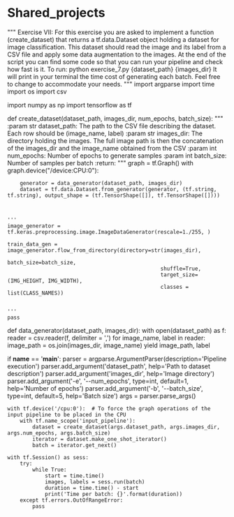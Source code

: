# Shared_projects

"""
Exercise VII: For this exercise you are asked to implement a function (create_dataset) that returns a tf.data.Dataset
object holding a dataset for image classification. This dataset should read the image and its label from a CSV file
and apply some data augmentation to the images.
At the end of the script you can find some code so that you can run your pipeline and check how fast is it.
To run: python exercise_7.py {dataset_path} {images_dir}
It will print in your terminal the time cost of generating each batch. Feel free to change to accommodate your needs.
"""
import argparse
import time
import os
import csv

import numpy as np
import tensorflow as tf

        
def create_dataset(dataset_path, images_dir, num_epochs, batch_size):
    """
    :param str dataset_path: The path to the CSV file describing the dataset. Each row should be (image_name, label)
    :param str images_dir: The directory holding the images. The full image path is then the concatenation of the
        images_dir and the image_name obtained from the CSV
    :param int num_epochs: Number of epochs to generate samples
    :param int batch_size: Number of samples per batch
    :return:
    """
    graph = tf.Graph()
    with graph.device("/device:CPU:0"):
        
        generator = data_generator(dataset_path, images_dir)
        dataset = tf.data.Dataset.from_generator(generator, (tf.string, tf.string), output_shape = (tf.TensorShape([]), tf.TensorShape([])))
        
    

    '''
    image_generator = tf.keras.preprocessing.image.ImageDataGenerator(rescale=1./255, )

    train_data_gen = image_generator.flow_from_directory(directory=str(images_dir),
                                                     batch_size=batch_size,
                                                     shuffle=True,
                                                     target_size=(IMG_HEIGHT, IMG_WIDTH),
                                                     classes = list(CLASS_NAMES))

    
    '''
    pass

def data_generator(dataset_path, images_dir):
    with open(dataset_path) as f:
        reader = csv.reader(f, delimiter = ',')
        for image_name, label in reader:
            image_path = os.join(images_dir, image_name)
            yield image_path, label
            
if __name__ == '__main__':
    parser = argparse.ArgumentParser(description='Pipeline execution')
    parser.add_argument('dataset_path', help='Path to dataset description')
    parser.add_argument('images_dir', help='Image directory')
    parser.add_argument('-e', '--num_epochs', type=int, default=1, help='Number of epochs')
    parser.add_argument('-b', '--batch_size', type=int, default=5, help='Batch size')
    args = parser.parse_args()

    with tf.device('/cpu:0'):  # To force the graph operations of the input pipeline to be placed in the CPU
        with tf.name_scope('input_pipeline'):
            dataset = create_dataset(args.dataset_path, args.images_dir, args.num_epochs, args.batch_size)
            iterator = dataset.make_one_shot_iterator()
            batch = iterator.get_next()

    with tf.Session() as sess:
        try:
            while True:
                start = time.time()
                images, labels = sess.run(batch)
                duration = time.time() - start
                print('Time per batch: {}'.format(duration))
        except tf.errors.OutOfRangeError:
            pass
